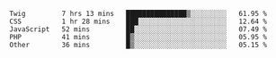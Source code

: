 <!--START_SECTION:waka-->
```text
Twig         7 hrs 13 mins   ███████████████▒░░░░░░░░░   61.95 % 
CSS          1 hr 28 mins    ███░░░░░░░░░░░░░░░░░░░░░░   12.64 % 
JavaScript   52 mins         ██░░░░░░░░░░░░░░░░░░░░░░░   07.49 % 
PHP          41 mins         █▒░░░░░░░░░░░░░░░░░░░░░░░   05.95 % 
Other        36 mins         █▒░░░░░░░░░░░░░░░░░░░░░░░   05.15 % 
```
<!--END_SECTION:waka-->

